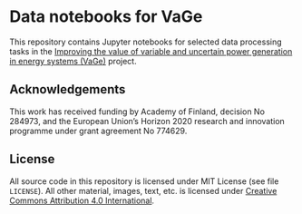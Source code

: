 # Data notebooks for VaGe

This repository contains Jupyter notebooks for selected data processing tasks in 
the [Improving the value of variable and uncertain power generation in energy systems (VaGe)](https://clicinnovation.fi/projects/vage-improving-value-variable-uncertain-power-generation-energy-systems/) project.


## Acknowledgements

This work has received funding by Academy of Finland, decision No 284973, 
and the European Union’s Horizon 2020 research and innovation programme under grant agreement No 774629.

## License

All source code in this repository is licensed under MIT License (see file `LICENSE`). 
All other material, images, text, etc. is licensed under 
[Creative Commons Attribution 4.0 International](https://creativecommons.org/licenses/by/4.0/).